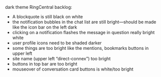 dark theme RingCentral backlog:

* A blockquote is still black on white
* the notification bubbles in the chat list are still bright—should be made like the icon bar on the left dark
* clicking on a notification flashes the message in question really bright white
* user profile icons need to be shaded darker
* some things are too bright like the mentions, bookmarks buttons in upper left
* site name (upper left “direct-connex”) too bright
* buttons in top bar are too bright
* mouseover of conversation card buttons is white/too bright
